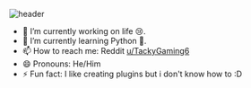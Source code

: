 ![header](https://capsule-render.vercel.app/api?type=waving&color=gradient&height=150&text=Hey%20Yo%20!&animation=fadeIn&fontColor=69ff00&fontSize=50&fontAlign=40&fontAlignY=50desc=Trying%20to%20sort%20out%20my%20life%20with%20Coding)

- 🔭 I’m currently working on life 😢.
- 🌱 I’m currently learning Python 🐍.
- 📫 How to reach me: Reddit [u/TackyGaming6](https://reddit.com/user/TackyGaming6)
- 😄 Pronouns: He/Him
- ⚡ Fun fact: I like creating plugins but i don't know how to :D
